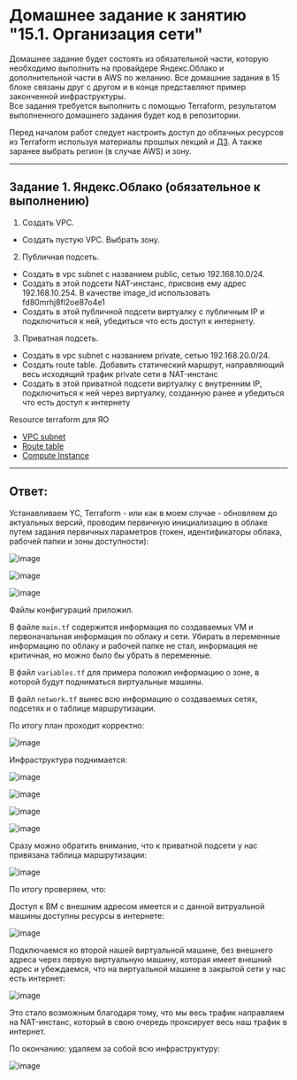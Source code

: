 # Домашнее задание к занятию "15.1. Организация сети"

Домашнее задание будет состоять из обязательной части, которую необходимо выполнить на провайдере Яндекс.Облако и дополнительной части в AWS по желанию. Все домашние задания в 15 блоке связаны друг с другом и в конце представляют пример законченной инфраструктуры.  
Все задания требуется выполнить с помощью Terraform, результатом выполненного домашнего задания будет код в репозитории. 

Перед началом работ следует настроить доступ до облачных ресурсов из Terraform используя материалы прошлых лекций и [ДЗ](https://github.com/netology-code/virt-homeworks/tree/master/07-terraform-02-syntax ). А также заранее выбрать регион (в случае AWS) и зону.

---
## Задание 1. Яндекс.Облако (обязательное к выполнению)

1. Создать VPC.
- Создать пустую VPC. Выбрать зону.
2. Публичная подсеть.
- Создать в vpc subnet с названием public, сетью 192.168.10.0/24.
- Создать в этой подсети NAT-инстанс, присвоив ему адрес 192.168.10.254. В качестве image_id использовать fd80mrhj8fl2oe87o4e1
- Создать в этой публичной подсети виртуалку с публичным IP и подключиться к ней, убедиться что есть доступ к интернету.
3. Приватная подсеть.
- Создать в vpc subnet с названием private, сетью 192.168.20.0/24.
- Создать route table. Добавить статический маршрут, направляющий весь исходящий трафик private сети в NAT-инстанс
- Создать в этой приватной подсети виртуалку с внутренним IP, подключиться к ней через виртуалку, созданную ранее и убедиться что есть доступ к интернету

Resource terraform для ЯО
- [VPC subnet](https://registry.terraform.io/providers/yandex-cloud/yandex/latest/docs/resources/vpc_subnet)
- [Route table](https://registry.terraform.io/providers/yandex-cloud/yandex/latest/docs/resources/vpc_route_table)
- [Compute Instance](https://registry.terraform.io/providers/yandex-cloud/yandex/latest/docs/resources/compute_instance)
---


## Ответ: 

Устанавливаем YC, Terraform - или как в моем случае - обновляем до актуальных версий, проводим первичную инициализацию в облаке путем задания первичных параметров (токен, идентификаторы облака, рабочей папки и зоны доступности):

![image](https://user-images.githubusercontent.com/92969676/205219818-de70608f-c4b4-4f49-9406-70803a873ee7.png)

![image](https://user-images.githubusercontent.com/92969676/205219433-a57536c2-844d-4bcd-b74d-18d0ce2160b0.png)

![image](https://user-images.githubusercontent.com/92969676/205617863-9f926184-2e5a-46cd-b821-1f58cfb348fa.png)

Файлы конфигураций приложил.

В файле ```main.tf``` содержится информация по создаваемых VM и первоначальная информация по облаку и сети. Убирать в переменные информацию по облаку и рабочей папке не стал, информация не критичная, но можно было бы убрать в переменные.

В файл ```variables.tf``` для примера положил информацию о зоне, в которой будут подниматься виртуальные машины.

В файл ```network.tf``` вынес всю информацию о создаваемых сетях, подсетях и о таблице маршрутизации.

По итогу план проходит корректно:

![image](https://user-images.githubusercontent.com/92969676/205617255-3269fe13-98b5-492a-9117-04174ab20d5c.png)

Инфраструктура поднимается:

![image](https://user-images.githubusercontent.com/92969676/205614703-7d5ee123-772d-44aa-b558-4fa84e1d34f4.png)

![image](https://user-images.githubusercontent.com/92969676/205614771-545e1d57-3625-43d5-a646-208c84f4ea48.png)

![image](https://user-images.githubusercontent.com/92969676/205614849-29a695a8-4702-48fc-8aed-a4e8f68a1e11.png)

![image](https://user-images.githubusercontent.com/92969676/205614942-ba17b4a9-336e-4cad-a471-9f850c555953.png)

Сразу можно обратить внимание, что к приватной подсети у нас привязана таблица маршрутизации:

![image](https://user-images.githubusercontent.com/92969676/205615142-27dc0a84-342e-448e-9c04-c3fc2d51a860.png)

По итогу проверяем, что:

Доступ к ВМ с внешним адресом имеется и с данной витруальной машины доступны ресурсы в интернете:

![image](https://user-images.githubusercontent.com/92969676/205615398-c305efab-d004-410a-be8a-157acafb56ab.png)

Подключаемся ко второй нашей виртуальной машине, без внешнего адреса через первую виртуальную машину, которая имеет внешний адрес и убеждаемся, что на виртуальной машине в закрытой сети у нас есть интернет:

![image](https://user-images.githubusercontent.com/92969676/205616350-3f1549b5-b085-429b-92cf-df5a9e213d9f.png)

Это стало возможным благодаря тому, что мы весь трафик направляем на NAT-инстанс, который в свою очередь проксирует весь наш трафик в интернет.

По окончанию: удаляем за собой всю инфраструктуру:

![image](https://user-images.githubusercontent.com/92969676/205616808-6da1f674-d16c-4442-9525-42085c708a85.png)
